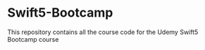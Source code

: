 # Swift5-Bootcamp
This repository contains all the course code for the Udemy Swift5 Bootcamp course
